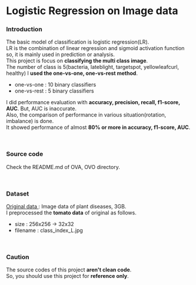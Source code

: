 # Logistic Regression on Image data
### Introduction
The basic model of classification is logistic regression(LR).    
LR is the combination of linear regression and sigmoid activation function so, it is mainly used in prediction or analysis.    
This project is focus on **classifying the multi class image**.    
The number of class is 5(bacteria, lateblight, targetspot, yellowleafcurl, healthy) 
I **used the one-vs-one, one-vs-rest method**.     
  - one-vs-one : 10 binary classifiers    
  - one-vs-rest : 5 binary classifiers    
  
I did performance evaluation with **accuracy, precision, recall, f1-score, AUC**. But, AUC is inaccurate.    
Also, the comparison of performance in various situation(rotation, imbalance) is done.    
It showed performance of almost **80% or more in accuracy, f1-score, AUC**. 

<br/>

### Source code
Check the README.md of OVA, OVO directory.

<br/>

### Dataset
<a href="https://www.kaggle.com/saroz014/plant-diseases"> Original data </a>: Image data of plant diseases, 3GB.     
I preprocessed the **tomato data** of original as follows.
- size : 256x256 -> 32x32    
- filename : class_index_L<rotation angle>.jpg

<br/>

### Caution
The source codes of this project **aren't clean code**.    
So, you should use this project for **reference only**. 
